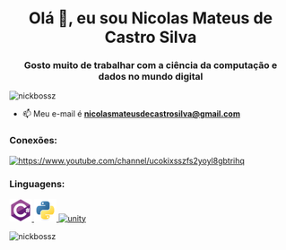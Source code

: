 <h1 align="center">Olá 👋, eu sou Nicolas Mateus de Castro Silva</h1>
<h3 align="center">Gosto muito de trabalhar com a ciência da computação e dados no mundo digital</h3>

<p align="left"> <img src="https://komarev.com/ghpvc/?username=nickbossz&label=Profile%20views&color=0e75b6&style=flat" alt="nickbossz" /> </p>

- 📫 Meu e-mail é **nicolasmateusdecastrosilva@gmail.com**

<h3 align="left">Conexões:</h3>
<p align="left">
<a href="https://www.youtube.com/c/https://www.youtube.com/channel/ucokixsszfs2yoyl8gbtrihq" target="blank"><img align="center" src="https://raw.githubusercontent.com/rahuldkjain/github-profile-readme-generator/master/src/images/icons/Social/youtube.svg" alt="https://www.youtube.com/channel/ucokixsszfs2yoyl8gbtrihq" height="30" width="40" /></a>
</p>

<h3 align="left">Linguagens:</h3>
<p align="left"> <a href="https://www.w3schools.com/cs/" target="_blank" rel="noreferrer"> <img src="https://raw.githubusercontent.com/devicons/devicon/master/icons/csharp/csharp-original.svg" alt="csharp" width="40" height="40"/> </a> <a href="https://www.python.org" target="_blank" rel="noreferrer"> <img src="https://raw.githubusercontent.com/devicons/devicon/master/icons/python/python-original.svg" alt="python" width="40" height="40"/> </a> <a href="https://unity.com/" target="_blank" rel="noreferrer"> <img src="https://www.vectorlogo.zone/logos/unity3d/unity3d-icon.svg" alt="unity" width="40" height="40"/> </a> </p>

<p><img align="center" src="https://github-readme-stats.vercel.app/api/top-langs?username=nickbossz&show_icons=true&locale=en&layout=compact" alt="nickbossz" /></p>
